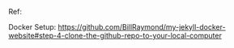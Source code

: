 Ref: 

Docker Setup:
 https://github.com/BillRaymond/my-jekyll-docker-website#step-4-clone-the-github-repo-to-your-local-computer